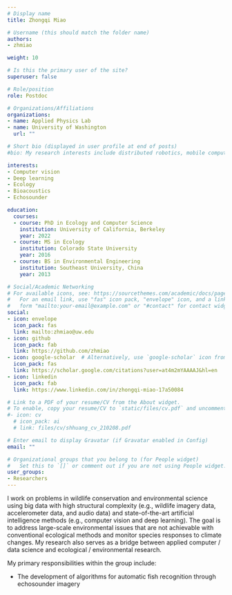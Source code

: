 ```yaml
---
# Display name
title: Zhongqi Miao

# Username (this should match the folder name)
authors:
- zhmiao

weight: 10

# Is this the primary user of the site?
superuser: false

# Role/position
role: Postdoc 

# Organizations/Affiliations
organizations:
- name: Applied Physics Lab
- name: University of Washington
  url: ""

# Short bio (displayed in user profile at end of posts)
#bio: My research interests include distributed robotics, mobile computing and programmable matter.

interests:
- Computer vision 
- Deep learning 
- Ecology 
- Bioacoustics 
- Echosounder

education:
  courses:
  - course: PhD in Ecology and Computer Science
    institution: University of California, Berkeley 
    year: 2022
  - course: MS in Ecology 
    institution: Colorado State University 
    year: 2016
  - course: BS in Environmental Engineering
    institution: Southeast University, China 
    year: 2013

# Social/Academic Networking
# For available icons, see: https://sourcethemes.com/academic/docs/page-builder/#icons
#   For an email link, use "fas" icon pack, "envelope" icon, and a link in the
#   form "mailto:your-email@example.com" or "#contact" for contact widget.
social:
- icon: envelope
  icon_pack: fas
  link: mailto:zhmiao@uw.edu
- icon: github
  icon_pack: fab
  link: https://github.com/zhmiao
- icon: google-scholar  # Alternatively, use `google-scholar` icon from `ai` icon pack
  icon_pack: fas
  link: https://scholar.google.com/citations?user=at4m2mYAAAAJ&hl=en 
- icon: linkedin
  icon_pack: fab
  link: https://www.linkedin.com/in/zhongqi-miao-17a50084

# Link to a PDF of your resume/CV from the About widget.
# To enable, copy your resume/CV to `static/files/cv.pdf` and uncomment the lines below.
#- icon: cv
  # icon_pack: ai
  # link: files/cv/shhuang_cv_210208.pdf

# Enter email to display Gravatar (if Gravatar enabled in Config)
email: ""

# Organizational groups that you belong to (for People widget)
#   Set this to `[]` or comment out if you are not using People widget.
user_groups:
- Researchers
---
```

I work on problems in wildlife conservation and environmental science using big data with high structural
complexity (e.g., wildlife imagery data, accelerometer data, and audio data) and state-of-the-art artificial
intelligence methods (e.g., computer vision and deep learning). The goal is to address large-scale
environmental issues that are not achievable with conventional ecological methods and monitor species
responses to climate changes. My research also serves as a bridge between applied computer / data
science and ecological / environmental research.


My primary responsibilities within the group include: 
   * The development of algorithms for automatic fish recognition through echosounder imagery


